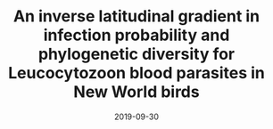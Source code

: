 ---
title: "An inverse latitudinal gradient in infection probability and phylogenetic diversity for Leucocytozoon blood parasites in New World birds"
collection: publications
permalink: /publication/2019-09-30-Fecchio_et_al_2019
date: 2019-09-30
venue: 'Journal of Animal Ecology'
paperurl: 'https://github.com/jakeberv/jakeberv.github.io/raw/master/files/pdf/papers/Fecchio_et_al_2019.pdf'
link: 'https://doi.org/10.1111/1365-2656.13117'
citation: 'Fecchio, Alan ... Berv, J.S, et al (author list truncated) (2019). An inverse latitudinal gradient in infection probability and phylogenetic diversity for Leucocytozoon blood parasites in New World birds, <i>Journal of Animal Ecology</i>.'
---
